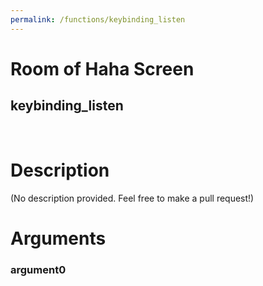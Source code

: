 ```yaml
---
permalink: /functions/keybinding_listen
---
```

# Room of Haha Screen  
## keybinding_listen  
&nbsp;  
# Description  
(No description provided. Feel free to make a pull request!) 
&nbsp;  
# Arguments
### argument0

&nbsp;  


